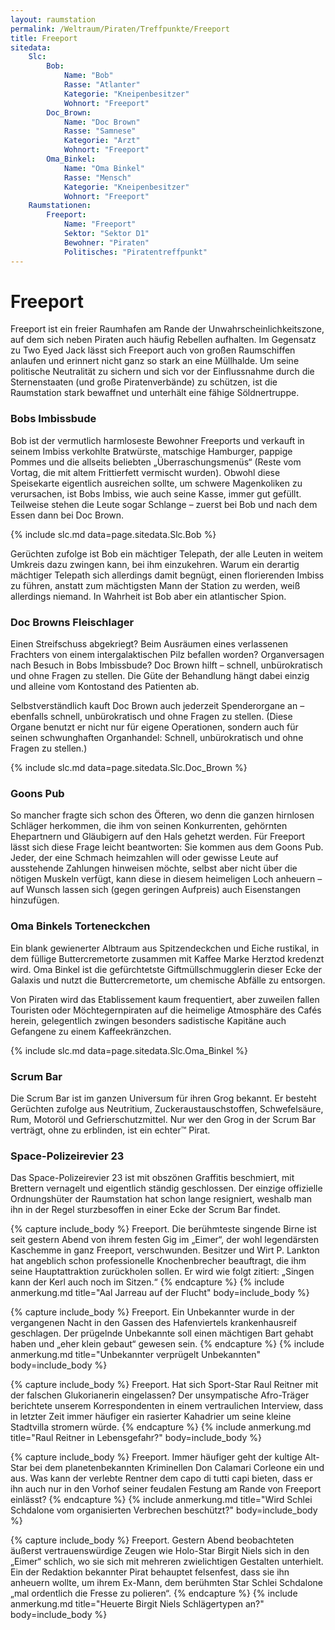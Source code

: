 ```yaml
---
layout: raumstation
permalink: /Weltraum/Piraten/Treffpunkte/Freeport
title: Freeport
sitedata:
    Slc:
        Bob:
            Name: "Bob"
            Rasse: "Atlanter"
            Kategorie: "Kneipenbesitzer"
            Wohnort: "Freeport"
        Doc_Brown:
            Name: "Doc Brown"
            Rasse: "Samnese"
            Kategorie: "Arzt"
            Wohnort: "Freeport"
        Oma_Binkel:
            Name: "Oma Binkel"
            Rasse: "Mensch"
            Kategorie: "Kneipenbesitzer"
            Wohnort: "Freeport"
    Raumstationen:
        Freeport:
            Name: "Freeport"
            Sektor: "Sektor D1"
            Bewohner: "Piraten"
            Politisches: "Piratentreffpunkt"
---
```


# Freeport

Freeport ist ein freier Raumhafen am Rande der Unwahrscheinlichkeitszone, auf dem sich neben Piraten auch häufig Rebellen aufhalten. Im Gegensatz zu Two Eyed Jack lässt sich Freeport auch von großen Raumschiffen anlaufen und erinnert nicht ganz so stark an eine Müllhalde. Um seine politische Neutralität zu sichern und sich vor der Einflussnahme durch die Sternenstaaten (und große Piratenverbände) zu schützen, ist die Raumstation stark bewaffnet und unterhält eine fähige Söldnertruppe.

### Bobs Imbissbude

Bob ist der vermutlich harmloseste Bewohner Freeports und verkauft in seinem Imbiss verkohlte Bratwürste, matschige Hamburger, pappige Pommes und die allseits beliebten „Überraschungsmenüs“ (Reste vom Vortag, die mit altem Frittierfett vermischt wurden). Obwohl diese Speisekarte eigentlich ausreichen sollte, um schwere Magenkoliken zu verursachen, ist Bobs Imbiss, wie auch seine Kasse, immer gut gefüllt. Teilweise stehen die Leute sogar Schlange – zuerst bei Bob und nach dem Essen dann bei Doc Brown.

{% include slc.md data=page.sitedata.Slc.Bob %}

Gerüchten zufolge ist Bob ein mächtiger Telepath, der alle Leuten in weitem Umkreis dazu zwingen kann, bei ihm einzukehren. Warum ein derartig mächtiger Telepath sich allerdings damit begnügt, einen florierenden Imbiss zu führen, anstatt zum mächtigsten Mann der Station zu werden, weiß allerdings niemand. In Wahrheit ist Bob aber ein atlantischer Spion.

### Doc Browns Fleischlager

Einen Streifschuss abgekriegt? Beim Ausräumen eines verlassenen Frachters von einem intergalaktischen Pilz befallen worden? Organversagen nach Besuch in Bobs Imbissbude? Doc Brown hilft – schnell, unbürokratisch und ohne Fragen zu stellen. Die Güte der Behandlung hängt dabei einzig und alleine vom Kontostand des Patienten ab.

Selbstverständlich kauft Doc Brown auch jederzeit Spenderorgane an – ebenfalls schnell, unbürokratisch und ohne Fragen zu stellen. (Diese Organe benutzt er nicht nur für eigene Operationen, sondern auch für seinen schwunghaften Organhandel: Schnell, unbürokratisch und ohne Fragen zu stellen.)

{% include slc.md data=page.sitedata.Slc.Doc_Brown %}

### Goons Pub

So mancher fragte sich schon des Öfteren, wo denn die ganzen hirnlosen Schläger herkommen, die ihm von seinen Konkurrenten, gehörnten Ehepartnern und Gläubigern auf den Hals gehetzt werden. Für Freeport lässt sich diese Frage leicht beantworten: Sie kommen aus dem Goons Pub. Jeder, der eine Schmach heimzahlen will oder gewisse Leute auf ausstehende Zahlungen hinweisen möchte, selbst aber nicht über die nötigen Muskeln verfügt, kann diese in diesem heimeligen Loch anheuern – auf Wunsch lassen sich (gegen geringen Aufpreis) auch Eisenstangen hinzufügen.

### Oma Binkels Torteneckchen

Ein blank gewienerter Albtraum aus Spitzendeckchen und Eiche rustikal, in dem füllige Buttercremetorte zusammen mit Kaffee Marke Herztod kredenzt wird. Oma Binkel ist die gefürchtetste Giftmüllschmugglerin dieser Ecke der Galaxis und nutzt die Buttercremetorte, um chemische Abfälle zu entsorgen.

Von Piraten wird das Etablissement kaum frequentiert, aber zuweilen fallen Touristen oder Möchtegernpiraten auf die heimelige Atmosphäre des Caf&eacute;s herein, gelegentlich zwingen besonders sadistische Kapitäne auch Gefangene zu einem Kaffeekränzchen.

{% include slc.md data=page.sitedata.Slc.Oma_Binkel %}

### Scrum Bar

Die Scrum Bar ist im ganzen Universum für ihren Grog bekannt. Er besteht Gerüchten zufolge aus Neutritium, Zuckeraustauschstoffen, Schwefelsäure, Rum, Motoröl und Gefrierschutzmittel. Nur wer den Grog in der Scrum Bar verträgt, ohne zu erblinden, ist ein echter&trade; Pirat.

### Space-Polizeirevier 23

Das Space-Polizeirevier 23 ist mit obszönen Graffitis beschmiert, mit Brettern vernagelt und eigentlich ständig geschlossen. Der einzige offizielle Ordnungshüter der Raumstation hat schon lange resigniert, weshalb man ihn in der Regel sturzbesoffen in einer Ecke der Scrum Bar findet.

{% capture include_body %}
Freeport. Die berühmteste singende Birne ist seit gestern Abend von ihrem festen Gig im „Eimer“, der wohl legendärsten Kaschemme in ganz Freeport, verschwunden. Besitzer und Wirt P. Lankton hat angeblich schon professionelle Knochenbrecher beauftragt, die ihm seine Hauptattraktion zurückholen sollen. Er wird wie folgt zitiert: „Singen kann der Kerl auch noch im Sitzen.“
{% endcapture %}
{% include anmerkung.md title="Aal Jarreau auf der Flucht" body=include_body %}

{% capture include_body %}
Freeport. Ein Unbekannter wurde in der vergangenen Nacht in den Gassen des Hafenviertels krankenhausreif geschlagen. Der prügelnde Unbekannte soll einen mächtigen Bart gehabt haben und „eher klein gebaut“ gewesen sein.
{% endcapture %}
{% include anmerkung.md title="Unbekannter verprügelt Unbekannten" body=include_body %}

{% capture include_body %}
Freeport. Hat sich Sport-Star Raul Reitner mit der falschen Glukorianerin eingelassen? Der unsympatische Afro-Träger berichtete unserem Korrespondenten in einem vertraulichen Interview, dass in letzter Zeit immer häufiger ein rasierter Kahadrier um seine kleine Stadtvilla stromern würde.
{% endcapture %}
{% include anmerkung.md title="Raul Reitner in Lebensgefahr?" body=include_body %}

{% capture include_body %}
Freeport. Immer häufiger geht der kultige Alt-Star bei dem planetenbekannten Kriminellen Don Calamari Corleone ein und aus. Was kann der verlebte Rentner dem capo di tutti capi bieten, dass er ihn auch nur in den Vorhof seiner feudalen Festung am Rande von Freeport einlässt?
{% endcapture %}
{% include anmerkung.md title="Wird Schlei Schdalone vom organisierten Verbrechen beschützt?" body=include_body %}

{% capture include_body %}
Freeport. Gestern Abend beobachteten äußerst vertrauenswürdige Zeugen wie Holo-Star Birgit Niels sich in den „Eimer“ schlich, wo sie sich mit mehreren zwielichtigen Gestalten unterhielt. Ein der Redaktion bekannter Pirat behauptet felsenfest, dass sie ihn anheuern wollte, um ihrem Ex-Mann, dem berühmten Star Schlei Schdalone „mal ordentlich die Fresse zu polieren“.
{% endcapture %}
{% include anmerkung.md title="Heuerte Birgit Niels Schlägertypen an?" body=include_body %}
